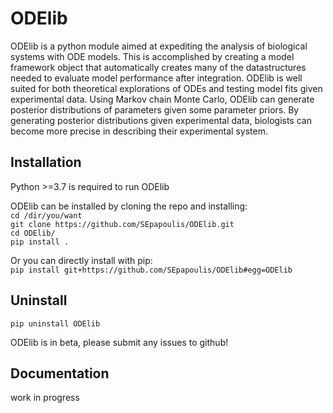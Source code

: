 ODElib
=======
ODElib is a python module aimed at expediting the analysis of biological systems with ODE models. This is accomplished by creating a model framework object that automatically creates many of the datastructures needed to evaluate model performance after integration. ODElib is well suited for both theoretical explorations of ODEs and testing model fits given experimental data. Using Markov chain Monte Carlo, ODElib can generate posterior distributions of parameters given some parameter priors. By generating posterior distributions given experimental data, biologists can become more precise in describing their experimental system.  




## Installation  
Python >=3.7 is required to run ODElib  

ODElib can be installed by cloning the repo and installing:  
`cd /dir/you/want`  
`git clone https://github.com/SEpapoulis/ODElib.git`  
`cd ODElib/`  
`pip install .`  

Or you can directly install with pip:  
`pip install git+https://github.com/SEpapoulis/ODElib#egg=ODElib`  

## Uninstall
`pip uninstall ODElib`  

ODElib is in beta, please submit any issues to github!  

## Documentation  
work in progress

